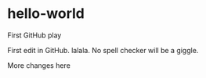 # hello-world
First GitHub play

First edit in GitHub. lalala. No spell checker will be a giggle.

More changes here
